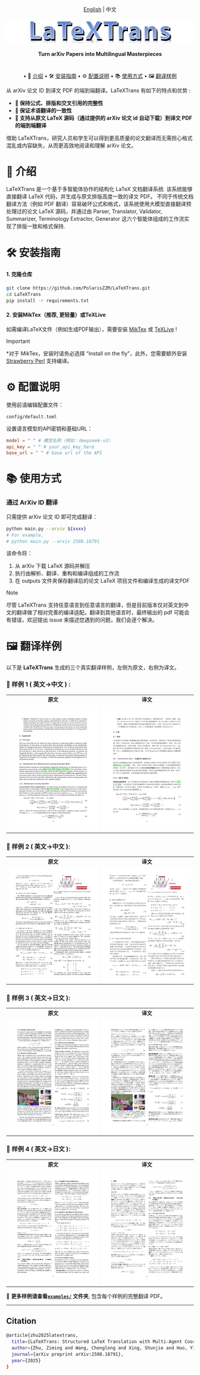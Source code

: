<div align="center">

[English](README.md) | 中文



<img src="./logo.png" width="1000px"></img>

  **Turn arXiv Papers into Multilingual Masterpieces**
#
<!-- <p align="center">
  <a href="https://arxiv.org/abs/2503.06594" alt="paper"><img src="https://img.shields.io/badge/Paper-LaTeXTrans-blue?logo=arxiv&logoColor=white"/></a>
</p> -->

</div>

<div align="center">
<p dir="auto">

• 📖 [介绍](#-介绍) 
• 🛠️ [安装指南](#️-安装指南) 
• ⚙️ [配置说明](#️-配置说明)
• 📚 [使用方式](#-使用方式)
• 🖼️ [翻译样例](#️-翻译样例) 

</p>
</div>

 从 arXiv 论文 ID 到译文 PDF 的端到端翻译。LaTeXTrans 有如下的特点和优势 :
 - **🌟 保持公式、排版和交叉引用的完整性**
 - **🌟 保证术语翻译的一致性**
 - **🌟 支持从原文 LaTeX 源码（通过提供的 arXiv 论文 id 自动下载）到译文 PDF 的端到端翻译**

借助 LaTeXTrans，研究人员和学生可以得到更高质量的论文翻译而无需担心格式混乱或内容缺失，从而更高效地阅读和理解 arXiv 论文。

# 📖 介绍

LaTeXTrans 是一个基于多智能体协作的结构化 LaTeX 文档翻译系统. 该系统能够直接翻译 LaTeX 代码，并生成与原文排版高度一致的译文 PDF。 不同于传统文档翻译方法（例如 PDF 翻译）容易破坏公式和格式，该系统使用大模型直接翻译预处理过的论文 LaTeX 源码，并通过由 Parser, Translator, Validator, Summarizer, Terminology Extractor, Generator 这六个智能体组成的工作流实现了排版一致和格式保持. 

 
# 🛠️ 安装指南

#### 1. 克隆仓库

```bash
git clone https://github.com/PolarisZZM/LaTeXTrans.git
cd LaTeXTrans
pip install -r requirements.txt
```

#### 2. 安装MikTex（推荐, 更轻量）或TeXLive

如需编译LaTeX文件（例如生成PDF输出），需要安装 [MikTex](https://miktex.org/download) 或 [TeXLive](https://www.tug.org/texlive/) !

 > [!IMPORTANT]
*对于 MikTex，安装时请务必选择 “install on the fly”，此外，您需要额外安装 [Strawberry Perl](http://strawberryperl.com/) 支持编译。


# ⚙️ 配置说明


使用前请编辑配置文件：

```arduino
config/default.toml
```

设置语言模型的API密钥和基础URL：

```toml
model = " " # 模型名称（例如：deepseek-v3）
api_key = " " # your_api_key_here
base_url = " " # base url of the API
```

# 📚 使用方式

### 通过 ArXiv ID 翻译
只需提供 arXiv 论文 ID 即可完成翻译：

```bash
python main.py --arxiv ${xxxx}
# For example, 
# python main.py --arxiv 2508.18791
```

该命令将：

1. 从 arXiv 下载 LaTeX 源码并解压
2. 执行由解析、翻译、重构和编译组成的工作流
3. 在 outputs 文件夹保存翻译后的论文 LaTeX 项目文件和编译生成的译文PDF

 > [!NOTE]
尽管 LaTeXTrans 支持任意语言到任意语言的翻译，但是目前版本仅对英文到中文的翻译做了相对完善的编译适配。翻译到其他语言时，最终输出的 pdf 可能会有错误，欢迎提出 issue 来描述您遇到的问题，我们会逐个解决。

# 🖼️ 翻译样例

以下是 **LaTeXTrans** 生成的三个真实翻译样例，左侧为原文，右侧为译文。

### 📄 样例 1 ( 英文->中文 ) :

<table>
  <tr>
    <td align="center"><b>原文</b></td>
    <td align="center"><b>译文</b></td>
  </tr>
  <tr>
    <td><img src="examples/case1src.png" width="100%"></td>
    <td><img src="examples/case1ch.png" width="100%"></td>
  </tr>
</table>

### 📄 样例 2 ( 英文->中文 ):

<table>
  <tr>
    <td align="center"><b>原文</b></td>
    <td align="center"><b>译文</b></td>
  </tr>
  <tr>
    <td><img src="examples/case3src.png" width="100%"></td>
    <td><img src="examples/case3ch.png" width="100%"></td>
  </tr>
</table>

### 📄 样例 3 ( 英文->日文 ):

<table>
  <tr>
    <td align="center"><b>原文</b></td>
    <td align="center"><b>译文</b></td>
  </tr>
  <tr>
    <td><img src="examples\case-en.png" width="100%"></td>
    <td><img src="examples\case-jp.png" width="100%"></td>
  </tr>
</table>

### 📄 样例 4 ( 英文->日文 ):

<table>
  <tr>
    <td align="center"><b>原文</b></td>
    <td align="center"><b>译文</b></td>
  </tr>
  <tr>
    <td><img src="examples\case5a-1-en.png" width="100%"></td>
    <td><img src="examples\case5b-1-jp.png" width="100%"></td>
  </tr>
</table>

📂 **更多样例请查看[`examples/`](examples/) 文件夹**, 包含每个样例的完整翻译 PDF。

---

## Citation
```bash
@article{zhu2025latextrans,
  title={LaTeXTrans: Structured LaTeX Translation with Multi-Agent Coordination},
  author={Zhu, Ziming and Wang, Chenglong and Xing, Shunjie and Huo, Yifu and Tian, Fengning and Du, Quan and Yang, Di and Zhang, Chunliang and Xiao, Tong and Zhu, Jingbo},
  journal={arXiv preprint arXiv:2508.18791},
  year={2025}
}
```
